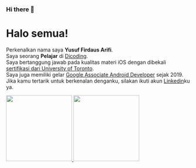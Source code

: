 ### Hi there 👋
# Halo semua! 
Perkenalkan nama saya **Yusuf Firdaus Arifi**.\
Saya seorang **Pelajar** di [Dicoding](https://www.dicoding.com/).\
Saya bertanggung jawab pada kualitas materi iOS dengan dibekali [sertifikasi dari University of Toronto](https://www.coursera.org/account/accomplishments/specialization/CLKJD8XBXJ3M).\
Saya juga memiliki gelar [Google Associate Android Developer](https://www.credential.net/h5deoi5h) sejak 2019.\
Jika kamu tertarik untuk berkenalan denganku, silakan ikuti akun [Linkedin](https://www.linkedin.com/in/yusuffirdausarifi/)ku ya.
 
<p align="left">
<a href="https://github.com/yusuffirdausarifi">
  <img height="180em" src="https://github-readme-stats-eight-theta.vercel.app/api?username=yusuffirdausarifi&show_icons=true&theme=algolia&include_all_commits=true&count_private=true"/>
  <img height="180em" src="https://github-readme-stats-eight-theta.vercel.app/api/top-langs/?username=yusuffirdausarifi&layout=compact&langs_count=8&theme=algolia"/>
</a>
</p>
